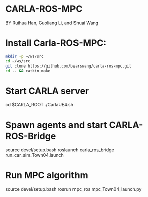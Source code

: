 # CARLA-ROS-MPC
BY Ruihua Han, Guoliang Li, and Shuai Wang

# Install Carla-ROS-MPC:

```bash
mkdir -p ~/ws/src
cd ~/ws/src
git clone https://github.com/bearswang/carla-ros-mpc.git
cd .. && catkin_make
```

# Start CARLA server
cd $CARLA_ROOT
./CarlaUE4.sh

# Spawn agents and start CARLA-ROS-Bridge 
source devel/setup.bash
roslaunch carla_ros_bridge run_car_sim_Town04.launch 

# Run MPC algorithm 
source devel/setup.bash
rosrun mpc_ros mpc_Town04_launch.py